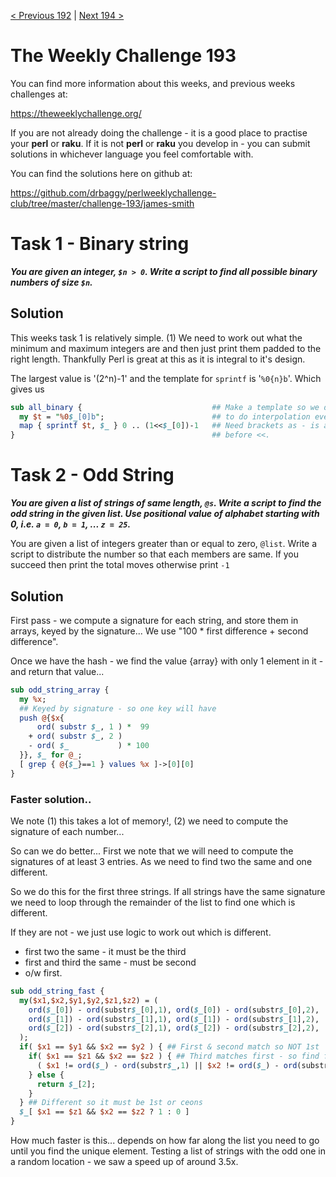 [< Previous 192](https://github.com/drbaggy/perlweeklychallenge-club/tree/master/challenge-192/james-smith) |
[Next 194 >](https://github.com/drbaggy/perlweeklychallenge-club/tree/master/challenge-194/james-smith)

# The Weekly Challenge 193

You can find more information about this weeks, and previous weeks challenges at:

  https://theweeklychallenge.org/

If you are not already doing the challenge - it is a good place to practise your
**perl** or **raku**. If it is not **perl** or **raku** you develop in - you can
submit solutions in whichever language you feel comfortable with.

You can find the solutions here on github at:

https://github.com/drbaggy/perlweeklychallenge-club/tree/master/challenge-193/james-smith

# Task 1 - Binary string

***You are given an integer, `$n > 0`. Write a script to find all possible binary numbers of size `$n`.***

## Solution

This weeks task 1 is relatively simple. (1) We need to work out what the minimum and maximum
integers are and then just print them padded to the right length. Thankfully Perl is great
at this as it is integral to it's design.

The largest value is '(2^n)-1' and the template for `sprintf` is '`%0{n}b`'. Which gives us

```perl
sub all_binary {                             ## Make a template so we don't have
  my $t = "%0$_[0]b";                        ## to do interpolation everytime
  map { sprintf $t, $_ } 0 .. (1<<$_[0])-1   ## Need brackets as - is actioned                                         
}                                            ## before <<.
```
# Task 2 - Odd String

***You are given a list of strings of same length, `@s`. Write a script to find the odd string in the given list. Use positional value of alphabet starting with 0, i.e. `a = 0`, `b = 1`, ... `z = 25`.***

You are given a list of integers greater than or equal to zero, `@list`. Write a script to distribute the number so that each members are same. If you succeed then print the total moves otherwise print `-1`

## Solution

First pass - we compute a signature for each string, and store them in arrays, keyed by the signature... We use "100 * first difference + second difference".

Once we have the hash - we find the value {array} with only 1 element in it - and return that value...

```perl
sub odd_string_array {
  my %x;
  ## Keyed by signature - so one key will have
  push @{$x{
      ord( substr $_, 1 ) *  99
    + ord( substr $_, 2 )
    - ord( $_           ) * 100
  }}, $_ for @_;
  [ grep { @{$_}==1 } values %x ]->[0][0]
}
```

### Faster solution..

We note (1) this takes a lot of memory!, (2) we need to compute the signature of each number...

So can we do better... First we note that we will need to compute the signatures of at least 3 entries. As we need to find two the same and one different.

So we do this for the first three strings. If all strings have the same signature we need to loop through the remainder of the list to find one which is different.

If they are not - we just use logic to work out which is different.

  * first two the same - it must be the third
  * first and third the same - must be second
  * o/w first.

```perl
sub odd_string_fast {
  my($x1,$x2,$y1,$y2,$z1,$z2) = (
    ord($_[0]) - ord(substr$_[0],1), ord($_[0]) - ord(substr$_[0],2),
    ord($_[1]) - ord(substr$_[1],1), ord($_[1]) - ord(substr$_[1],2),
    ord($_[2]) - ord(substr$_[2],1), ord($_[2]) - ord(substr$_[2],2),
  );
  if( $x1 == $y1 && $x2 == $y2 ) { ## First & second match so NOT 1st
    if( $x1 == $z1 && $x2 == $z2 ) { ## Third matches first - so find first which doesn't
      ( $x1 != ord($_) - ord(substr$_,1) || $x2 != ord($_) - ord(substr$_,2) ) && return $_ for @_[3..$#_];
    } else {
      return $_[2];
    }
  } ## Different so it must be 1st or ceons
  $_[ $x1 == $z1 && $x2 == $z2 ? 1 : 0 ]
}
```

How much faster is this... depends on how far along the list you need to go until you find the unique element. Testing a list of strings with the odd one in a random location - we saw a speed up of around 3.5x.
